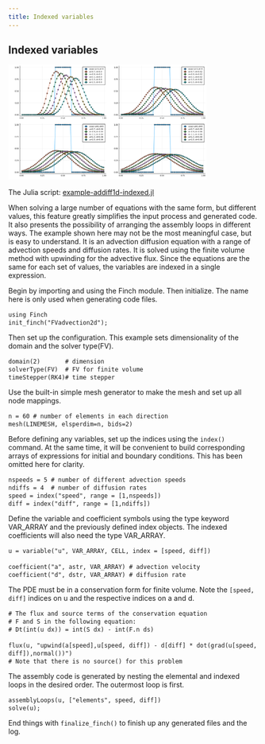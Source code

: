 ```yaml
---
title: Indexed variables
---
```


## Indexed variables

<img src="images/addiff1dindexed.png" alt="addiff1dindexed" width="400">

The Julia script: <a href="https://github.com/paralab/Finch/blob/master/src/examples/example-addiff1d-indexed.jl">example-addiff1d-indexed.jl</a>

When solving a large number of equations with the same form, but different values, this feature greatly simplifies the input process and generated code. It also presents the possibility of arranging the assembly loops in different ways. The example shown here may not be the most meaningful case, but is easy to understand. It is an advection diffusion equation with a range of advection speeds and diffusion rates. It is solved using the finite volume method with upwinding for the advective flux. Since the equations are the same for each set of values, the variables are indexed in a single expression.

Begin by importing and using the Finch module. Then initialize. The name here is only used when generating code files.
```
using Finch
init_finch("FVadvection2d");
```
Then set up the configuration. This example sets dimensionality of the domain and the solver type(FV).
```
domain(2) 		# dimension
solverType(FV)	# FV for finite volume
timeStepper(RK4)# time stepper
```
Use the built-in simple mesh generator to make the mesh and set up all node mappings.
```
n = 60 # number of elements in each direction
mesh(LINEMESH, elsperdim=n, bids=2)
```
Before defining any variables, set up the indices using the `index()` command. At the same time, it will be convenient to build corresponding arrays of expressions for initial and boundary conditions. This has been omitted here for clarity.
```
nspeeds = 5 # number of different advection speeds
ndiffs = 4  # number of diffusion rates
speed = index("speed", range = [1,nspeeds])
diff = index("diff", range = [1,ndiffs])
```
Define the variable and coefficient symbols using the type keyword VAR_ARRAY and the previously defined index objects. The indexed coefficients will also need the type VAR_ARRAY.
```
u = variable("u", VAR_ARRAY, CELL, index = [speed, diff])

coefficient("a", astr, VAR_ARRAY) # advection velocity
coefficient("d", dstr, VAR_ARRAY) # diffusion rate
```
The PDE must be in a conservation form for finite volume. Note the `[speed, diff]` indices on u and the respective indices on a and d.
```
# The flux and source terms of the conservation equation
# F and S in the following equation:
# Dt(int(u dx)) = int(S dx) - int(F.n ds)

flux(u, "upwind(a[speed],u[speed, diff]) - d[diff] * dot(grad(u[speed, diff]),normal())")
# Note that there is no source() for this problem
```
The assembly code is generated by nesting the elemental and indexed loops in the desired order. The outermost loop is first.
```
assemblyLoops(u, ["elements", speed, diff])
solve(u);
```
End things with `finalize_finch()` to finish up any generated files and the log.